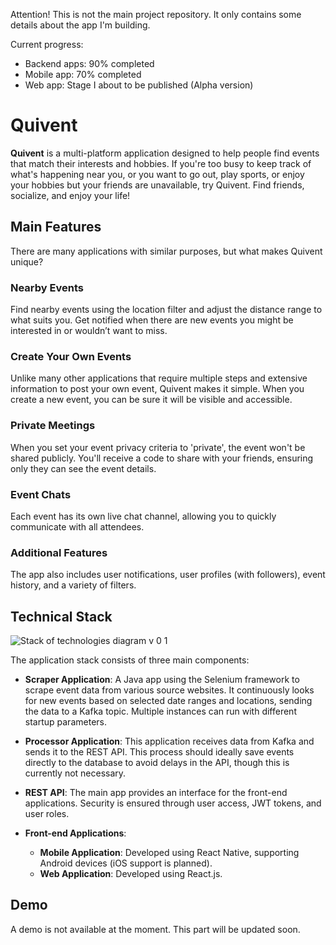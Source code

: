 Attention! This is not the main project repository. It only contains some details about the app I'm  building.

Current progress: 
- Backend apps: 90% completed
- Mobile app: 70% completed
- Web app: Stage I about to be published (Alpha version)


# Quivent

**Quivent** is a multi-platform application designed to help people find events that match their interests and hobbies. If you're too busy to keep track of what's happening near you, or you want to go out, play sports, or enjoy your hobbies but your friends are unavailable, try Quivent. Find friends, socialize, and enjoy your life!

## Main Features

There are many applications with similar purposes, but what makes Quivent unique?

### Nearby Events

Find nearby events using the location filter and adjust the distance range to what suits you. Get notified when there are new events you might be interested in or wouldn’t want to miss.

### Create Your Own Events

Unlike many other applications that require multiple steps and extensive information to post your own event, Quivent makes it simple. When you create a new event, you can be sure it will be visible and accessible.

### Private Meetings

When you set your event privacy criteria to 'private', the event won't be shared publicly. You'll receive a code to share with your friends, ensuring only they can see the event details.

### Event Chats

Each event has its own live chat channel, allowing you to quickly communicate with all attendees.

### Additional Features

The app also includes user notifications, user profiles (with followers), event history, and a variety of filters.

## Technical Stack

![Stack of technologies diagram v 0 1](https://github.com/PiotrIzw/Quivent/assets/58219259/3bd774bb-3f4c-49a5-8277-a97dcba0af97)

The application stack consists of three main components:

- **Scraper Application**: A Java app using the Selenium framework to scrape event data from various source websites. It continuously looks for new events based on selected date ranges and locations, sending the data to a Kafka topic. Multiple instances can run with different startup parameters.

- **Processor Application**: This application receives data from Kafka and sends it to the REST API. This process should ideally save events directly to the database to avoid delays in the API, though this is currently not necessary.

- **REST API**: The main app provides an interface for the front-end applications. Security is ensured through user access, JWT tokens, and user roles.

- **Front-end Applications**:
  - **Mobile Application**: Developed using React Native, supporting Android devices (iOS support is planned).
  - **Web Application**: Developed using React.js.

## Demo

A demo is not available at the moment. This part will be updated soon.


